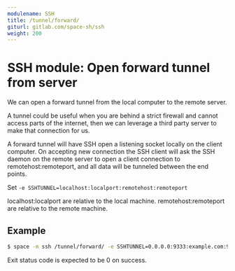 ```yaml
---
modulename: SSH
title: /tunnel/forward/
giturl: gitlab.com/space-sh/ssh
weight: 200
---
```

# SSH module: Open forward tunnel from server

We can open a forward tunnel from the local computer to the remote server.  

A tunnel could be useful when you are behind a strict firewall and cannot access parts
of the internet, then we can leverage a third party server to make that connection for us.  

A forward tunnel will have SSH open a listening socket locally on the
client computer. On accepting new connection the SSH client will ask
the SSH daemon on the remote server to open a client connection to
remotehost:remoteport, and all data will be tunneled between the end points.

Set `-e SSHTUNNEL=localhost:localport:remotehost:remoteport`  

localhost:localport are relative to the local machine.
remotehost:remoteport are relative to the remote machine.

## Example

```sh
$ space -m ssh /tunnel/forward/ -e SSHTUNNEL=0.0.0.0:9333:example.com:9333 -e SSHHOST=address
```

Exit status code is expected to be 0 on success.
